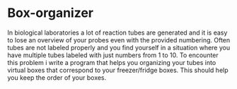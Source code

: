 # Box-organizer

In biological laboratories a lot of reaction tubes are generated and it is easy to lose an overview of your probes even with the provided numbering. Often tubes are not labeled properly and you find yourself in a situation where you have multiple tubes labeled with just numbers from 1 to 10. To encounter this problem i write a program that helps you organizing your tubes into virtual boxes that correspond to your freezer/fridge boxes. This should help you keep the order of your boxes.
